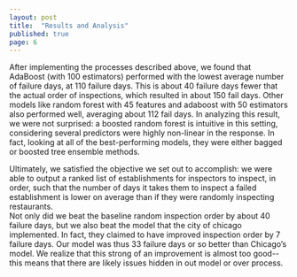 ```yaml
---
layout: post
title:  "Results and Analysis"
published: true
page: 6
---
```


After implementing the processes described above, we found that AdaBoost (with 100 estimators) performed 
with the lowest average number of failure days, at 110 failure days.  This is about 40 failure days 
fewer that the actual order of inspections, which resulted in about 150 fail days. Other models like 
random forest with 45 features and adaboost with 50 estimators also performed well, averaging about 112 
fail days.  In analyzing this result, we were not surprised:  a boosted random forest is intuitive in 
this setting, considering several predictors were highly non-linear in the response.  In fact, looking 
at all of the best-performing models, they were either bagged or boosted tree ensemble methods.  


Ultimately, we satisfied the objective we set out to accomplish: we were able to output a ranked list of 
establishments for inspectors to inspect, in order, such that the number of days it takes them to 
inspect a failed establishment is lower on average than if they were randomly inspecting restaurants.  
Not only did we beat the baseline random inspection order by about 40 failure days, but we also beat the 
model that the city of chicago implemented.  In fact, they claimed to have improved inspection order by 
7 failure days.  Our model was thus 33 failure days or so better than Chicago’s model. We realize that 
this strong of an improvement is almost too good--this means that there are likely issues hidden in out 
model or over process.

